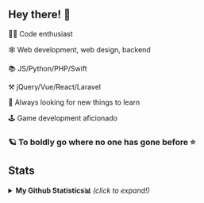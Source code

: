 ## Hey there! 🎉

<!--
**BenoitGaudieri/BenoitGaudieri** is a ✨ _special_ ✨ repository because its `README.md` (this file) appears on your GitHub profile.

Here are some ideas to get you started:

- 🔭 I’m currently working on ...
- 🌱 I’m currently learning ...
- 👯 I’m looking to collaborate on ...
- 🤔 I’m looking for help with ...
- 💬 Ask me about ...
- 📫 How to reach me: ...
- 😄 Pronouns: ...
- ⚡ Fun fact: ...
-->

👨‍💻 Code enthusiast

🕸 Web development, web design, backend

📚 JS/Python/PHP/Swift

⚒ jQuery/Vue/React/Laravel

👀 Always looking for new things to learn

🕹 Game development aficionado

### 🪐 To boldly go where no one has gone before ⭐

## Stats

<details>
  <summary> <b> My Github Statistics📊 </b> <i>(click to expand!)</i> </summary>
  <br />
  
  [![Anurag's github stats](https://github-readme-stats-swart-psi.vercel.app/api?username=BenoitGaudieri&theme=dracula&show_icons=true&hide=contribs,issues)](https://github.com/BenoitGaudieri/github-readme-stats)
  
  [![Top Langs](https://github-readme-stats-swart-psi.vercel.app/api/top-langs/?username=BenoitGaudieri&theme=dracula)](https://github.com/BenoitGaudieri/github-readme-stats)

  NOTE: These are the top languages most used on my github. This is not equivalent to my skill level.
</details>
